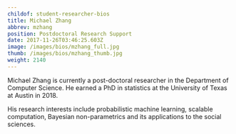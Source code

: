 ```yaml
---
childof: student-researcher-bios
title: Michael Zhang
abbrev: mzhang
position: Postdoctoral Research Support
date: 2017-11-26T03:46:25.603Z
image: /images/bios/mzhang_full.jpg
thumb: /images/bios/mzhang_thumb.jpg
weight: 2140
---
```

Michael Zhang is currently a post-doctoral researcher in the Department of Computer Science. He earned a PhD in statistics at the University of Texas at Austin in 2018. 

His research interests include probabilistic machine learning, scalable computation, Bayesian non-parametrics and its applications to the social sciences.

<br>
<br>